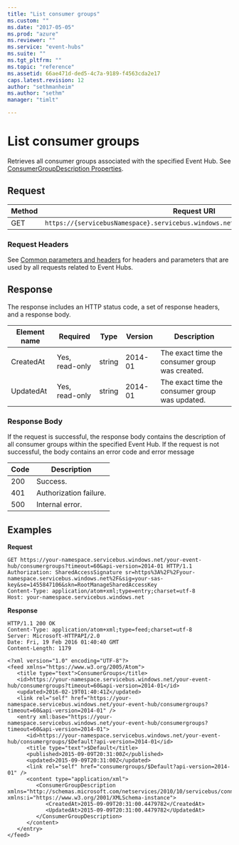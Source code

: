 ```yaml
---
title: "List consumer groups"
ms.custom: ""
ms.date: "2017-05-05"
ms.prod: "azure"
ms.reviewer: ""
ms.service: "event-hubs"
ms.suite: ""
ms.tgt_pltfrm: ""
ms.topic: "reference"
ms.assetid: 66ae471d-ded5-4c7a-9189-f4563cda2e17
caps.latest.revision: 12
author: "sethmanheim"
ms.author: "sethm"
manager: "timlt"

---
```


# List consumer groups

Retrieves all consumer groups associated with the specified Event Hub. See [ConsumerGroupDescription Properties](/dotnet/api/microsoft.servicebus.messaging.consumergroupdescription#properties).
  
## Request  
  
|Method|Request URI|  
|------------|-----------------|  
|GET|`https://{servicebusNamespace}.servicebus.windows.net/{eventHubPath}/consumergroups`|  
  
### Request Headers
  
See [Common parameters and headers](event-hubs-management-rest.md#bk_common) for headers and parameters that are used by all requests related to Event Hubs.  
  
## Response
  
The response includes an HTTP status code, a set of response headers, and a response body.  
  
|Element name|Required|Type|Version|Description|  
|------------------|--------------|----------|-------------|-----------------|  
|CreatedAt|Yes, read-only|string|2014-01|The exact time the consumer group was created.|  
|UpdatedAt|Yes, read-only|string|2014-01|The exact time the consumer group was updated.|  
  
### Response Body
  
If the request is successful, the response body contains the description of all consumer groups within the specified Event Hub. If the request is not successful, the body contains an error code and error message  
  
|Code|Description|  
|----------|-----------------|  
|200|Success.|  
|401|Authorization failure.|  
|500|Internal error.|  
  
## Examples  

**Request**  
  
```  
GET https://your-namespace.servicebus.windows.net/your-event-hub/consumergroups?timeout=60&api-version=2014-01 HTTP/1.1  
Authorization: SharedAccessSignature sr=https%3A%2F%2Fyour-namespace.servicebus.windows.net%2F&sig=your-sas-key&se=1455847106&skn=RootManageSharedAccessKey  
Content-Type: application/atom+xml;type=entry;charset=utf-8  
Host: your-namespace.servicebus.windows.net  
```  
  
**Response**  
  
```  
HTTP/1.1 200 OK  
Content-Type: application/atom+xml;type=feed;charset=utf-8  
Server: Microsoft-HTTPAPI/2.0  
Date: Fri, 19 Feb 2016 01:40:40 GMT  
Content-Length: 1179  
  
<?xml version="1.0" encoding="UTF-8"?>  
<feed xmlns="https://www.w3.org/2005/Atom">  
   <title type="text">ConsumerGroups</title>  
   <id>https://your-namespace.servicebus.windows.net/your-event-hub/consumergroups?timeout=60&api-version=2014-01</id>  
   <updated>2016-02-19T01:40:41Z</updated>  
   <link rel="self" href="https://your-namespace.servicebus.windows.net/your-event-hub/consumergroups?timeout=60&api-version=2014-01" />  
   <entry xml:base="https://your-namespace.servicebus.windows.net/your-event-hub/consumergroups?timeout=60&api-version=2014-01">  
      <id>https://your-namespace.servicebus.windows.net/your-event-hub/consumergroups/$Default?api-version=2014-01</id>  
      <title type="text">$Default</title>  
      <published>2015-09-09T20:31:00Z</published>  
      <updated>2015-09-09T20:31:00Z</updated>  
      <link rel="self" href="consumergroups/$Default?api-version=2014-01" />  
      <content type="application/xml">  
         <ConsumerGroupDescription xmlns="http://schemas.microsoft.com/netservices/2010/10/servicebus/connect" xmlns:i="https://www.w3.org/2001/XMLSchema-instance">  
            <CreatedAt>2015-09-09T20:31:00.4479782</CreatedAt>  
            <UpdatedAt>2015-09-09T20:31:00.4479782</UpdatedAt>  
         </ConsumerGroupDescription>  
      </content>  
   </entry>  
</feed>  
  
```
